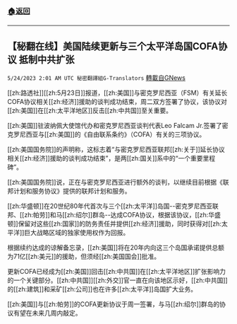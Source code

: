 ###  [:house:返回](README.md)
---


## 【秘翻在线】美国陆续更新与三个太平洋岛国COFA协议 抵制中共扩张
`5/24/2023 2:01 AM UTC 秘密翻譯組G-Translators` [轉載自GNews](https://gnews.org/articles/1325930)

[[zh:路透社]][[zh:5月23日]]报道，[[zh:美国]]与密克罗尼西亚（FSM）有关延长COFA协议相关[[zh:经济]]援助的谈判成功结束，周二双方签署了协议，该协议对[[zh:美国]]在[[zh:太平洋地区]]反击[[zh:中共国]]至关重要。

[[zh:美国]]驻波纳佩大使馆代办和密克罗尼西亚谈判代表Leo Falcam Jr.签署了密克罗尼西亚与[[zh:美国]]的《自由联系条约》（COFA）有关的三项协议。

[[zh:美国国务院]]的声明称，这标志着“与密克罗尼西亚联邦[[zh:关于]]延长协议相关[[zh:经济]]援助的谈判成功结束”，是两[[zh:国关]]系中的“一个重要里程碑”。

[[zh:美国国务院]]说，正在与密克罗尼西亚进行额外的谈判，以继续目前根据《联邦计划和服务协议》提供的联邦计划和服务。

[[zh:华盛顿]]在20世纪80年代首次与三个[[zh:太平洋]]岛国\--密克罗尼西亚联邦、[[zh:帕劳]]和马[[zh:绍尔]]群岛\--达成COFA协议，根据该协议，[[zh:华盛顿]]保留对这些[[zh:国家]]的防务责任并提供[[zh:经济]]援助，同时获得对[[zh:太平洋]]巨大战略区域的独家使用权作为回报。

根据续约达成的谅解备忘录，[[zh:美国]]将在20年内向这三个岛国承诺提供总额为71亿[[zh:美元]]的援助，但须经[[zh:美国国会]]批准。

更新COFA已经成为[[zh:美国]]回击[[zh:中共国]]在[[zh:太平洋地区]]扩张影响力的一个关键部分。[[zh:中共国]][[zh:外交]]官一直在向该地区示好，[[zh:中共国]]的[[zh:建筑]]和采矿[[zh:公司]]也在许多[[zh:太平洋]]岛国扩大业务。

[[zh:美国]]与[[zh:帕劳]]的COFA更新协议于周一签署，与马[[zh:绍尔]]群岛的协议有望在未来几周内敲定。
